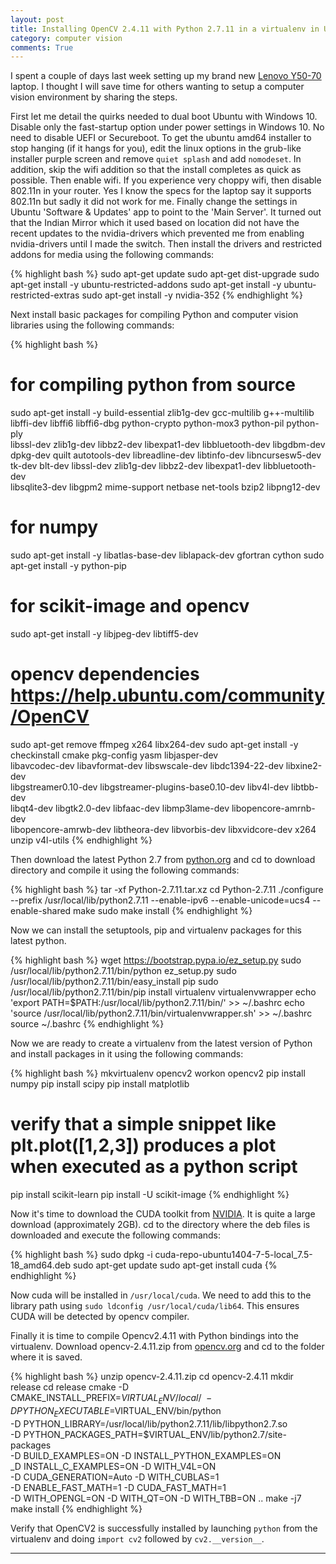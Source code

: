 ```yaml
---
layout: post
title: Installing OpenCV 2.4.11 with Python 2.7.11 in a virtualenv in Ubuntu 14.04
category: computer vision
comments: True
---
```


I spent a couple of days last week setting up my brand new [Lenovo Y50-70][laptop] laptop. I thought I will save time for others wanting to setup a computer vision environment by sharing the steps. 

First let me detail the quirks needed to dual boot Ubuntu with Windows 10. Disable only the fast-startup option under power settings in Windows 10. No need to disable UEFI or Secureboot. To get the ubuntu amd64 installer to stop hanging (if it hangs for you), edit the linux options in the grub-like installer purple screen and remove `quiet splash` and add `nomodeset`. In addition, skip the wifi addition so that the install completes as quick as possible. Then enable wifi. If you experience very choppy wifi, then disable 802.11n in your router. Yes I know the specs for the laptop say it supports 802.11n but sadly it did not work for me. Finally change the settings in Ubuntu 'Software & Updates' app to point to the 'Main Server'. It turned out that the Indian Mirror which it used based on location did not have the recent updates to the nvidia-drivers which prevented me from enabling nvidia-drivers until I made the switch. Then install the drivers and restricted addons for media using the following commands:

{% highlight bash %}
sudo apt-get update
sudo apt-get dist-upgrade
sudo apt-get install -y ubuntu-restricted-addons
sudo apt-get install -y ubuntu-restricted-extras
sudo apt-get install -y nvidia-352
{% endhighlight %}

Next install basic packages for compiling Python and computer vision libraries using the following commands:

{% highlight bash %}
# for compiling python from source
sudo apt-get install -y build-essential zlib1g-dev gcc-multilib g++-multilib \
libffi-dev libffi6 libffi6-dbg python-crypto python-mox3 python-pil python-ply \
libssl-dev zlib1g-dev libbz2-dev libexpat1-dev libbluetooth-dev libgdbm-dev \
dpkg-dev quilt autotools-dev libreadline-dev libtinfo-dev libncursesw5-dev \
tk-dev blt-dev libssl-dev zlib1g-dev libbz2-dev libexpat1-dev libbluetooth-dev \
libsqlite3-dev libgpm2 mime-support netbase net-tools bzip2 libpng12-dev
# for numpy
sudo apt-get install -y libatlas-base-dev liblapack-dev gfortran cython
sudo apt-get install -y python-pip
# for scikit-image and opencv
sudo apt-get install -y libjpeg-dev libtiff5-dev
# opencv dependencies https://help.ubuntu.com/community/OpenCV
sudo apt-get remove ffmpeg x264 libx264-dev
sudo apt-get install -y checkinstall cmake pkg-config yasm libjasper-dev \
libavcodec-dev libavformat-dev libswscale-dev libdc1394-22-dev libxine2-dev \
libgstreamer0.10-dev libgstreamer-plugins-base0.10-dev libv4l-dev libtbb-dev \
libqt4-dev libgtk2.0-dev libfaac-dev libmp3lame-dev libopencore-amrnb-dev \
libopencore-amrwb-dev libtheora-dev libvorbis-dev libxvidcore-dev x264 unzip v4l-utils
{% endhighlight %}

Then download the latest Python 2.7 from [python.org][python2] and cd to download directory and compile it using the following commands:

{% highlight bash %}
tar -xf Python-2.7.11.tar.xz
cd Python-2.7.11
./configure --prefix /usr/local/lib/python2.7.11 --enable-ipv6 --enable-unicode=ucs4 --enable-shared
make
sudo make install
{% endhighlight %}

Now we can install the setuptools, pip and virtualenv packages for this latest python.

{% highlight bash %}
wget https://bootstrap.pypa.io/ez_setup.py
sudo /usr/local/lib/python2.7.11/bin/python ez_setup.py
sudo /usr/local/lib/python2.7.11/bin/easy_install pip
sudo /usr/local/lib/python2.7.11/bin/pip install virtualenv virtualenvwrapper
echo 'export PATH=$PATH:/usr/local/lib/python2.7.11/bin/' >> ~/.bashrc
echo 'source /usr/local/lib/python2.7.11/bin/virtualenvwrapper.sh' >> ~/.bashrc
source ~/.bashrc
{% endhighlight %}

Now we are ready to create a virtualenv from the latest version of Python and install packages in it using the following commands:

{% highlight bash %}
mkvirtualenv opencv2
workon opencv2
pip install numpy 
pip install scipy 
pip install matplotlib
# verify that a simple snippet like plt.plot([1,2,3]) produces a plot when executed as a python script
pip install scikit-learn
pip install -U scikit-image
{% endhighlight %}

Now it's time to download the CUDA toolkit from [NVIDIA][nvidia]. It is quite a large download (approximately 2GB). cd to the directory where the deb files is downloaded and execute the following commands:

{% highlight bash %}
sudo dpkg -i cuda-repo-ubuntu1404-7-5-local_7.5-18_amd64.deb
sudo apt-get update
sudo apt-get install cuda
{% endhighlight %}

Now cuda will be installed in `/usr/local/cuda`. We need to add this to the library path using `sudo ldconfig /usr/local/cuda/lib64`. This ensures CUDA will be detected by opencv compiler.

Finally it is time to compile Opencv2.4.11 with Python bindings into the virtualenv. Download opencv-2.4.11.zip from [opencv.org][opencv2] and cd to the folder where it is saved.

{% highlight bash %}
unzip opencv-2.4.11.zip
cd opencv-2.4.11
mkdir release
cd release
cmake -D CMAKE_INSTALL_PREFIX=$VIRTUAL_ENV/local/ \
-D PYTHON_EXECUTABLE=$VIRTUAL_ENV/bin/python \
-D PYTHON_LIBRARY=/usr/local/lib/python2.7.11/lib/libpython2.7.so \
-D PYTHON_PACKAGES_PATH=$VIRTUAL_ENV/lib/python2.7/site-packages \
-D BUILD_EXAMPLES=ON -D INSTALL_PYTHON_EXAMPLES=ON \
_D INSTALL_C_EXAMPLES=ON -D WITH_V4L=ON \
-D CUDA_GENERATION=Auto -D WITH_CUBLAS=1 \
-D ENABLE_FAST_MATH=1 -D CUDA_FAST_MATH=1 \
-D WITH_OPENGL=ON -D WITH_QT=ON -D WITH_TBB=ON ..
make -j7
make install
{% endhighlight %}

Verify that OpenCV2 is successfully installed by launching `python` from the virtualenv and doing `import cv2` followed by `cv2.__version__`. 

---

[laptop]: http://shopap.lenovo.com/in/en/laptops/lenovo/y-series/y50/
[python2]: https://www.python.org/downloads/
[opencv2]: http://opencv.org/downloads.html
[nvidia]: https://developer.nvidia.com/cuda-downloads

